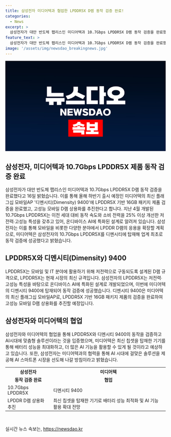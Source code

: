 ```yaml
---
title: 삼성전자 미디어텍과 협업한 LPDDR5X D램 동작 검증 완료!
categories:
  - News
excerpt: >
  삼성전자가 대만 반도체 팹리스인 미디어텍과 10.7Gbps LPDDR5X D램 동작 검증을 완료했다고 발표했다. 이는 미디어텍의 최신 플래그십 모바일AP 디멘시티 9400에 LPDDR5X 기반 16GB 패키지 제품 검증을 완료한 것으로, 고성능 모바일 D램 상용화를 추진할 예정이다. 전력 효율성을 개선한 LPDDR5X는 온디바이스 AI에 특화되어 있으며, 이를 통해 사용자는 최신 칩셋을 탑재한 기기를 통해 배터리 성능을 최대화하고, 더 많은 AI 기능을 활용할 수 있을 것으로 기대된다.
feature_text: >
  삼성전자가 대만 반도체 팹리스인 미디어텍과 10.7Gbps LPDDR5X D램 동작 검증을 완료했다고 발표했다. 이는 미디어텍의 최신 플래그십 모바일AP 디멘시티 9400에 LPDDR5X 기반 16GB 패키지 제품 검증을 완료한 것으로, 고성능 모바일 D램 상용화를 추진할 예정이다. 전력 효율성을 개선한 LPDDR5X는 온디바이스 AI에 특화되어 있으며, 이를 통해 사용자는 최신 칩셋을 탑재한 기기를 통해 배터리 성능을 최대화하고, 더 많은 AI 기능을 활용할 수 있을 것으로 기대된다.
image: '/assets/img/newsdao_breakingnews.jpg'
---
```


<p><img src="/assets/img/newsdao_breakingnews.jpg" alt="pcversion 속보" /></p>

<h2 data-ke-size="size26">삼성전자, 미디어텍과 10.7Gbps LPDDR5X 제품 동작 검증 완료</h2>

<p data-ke-size="size16">삼성전자가 대만 반도체 팹리스인 미디어텍과 10.7Gbps LPDDR5X D램 동작 검증을 완료했다고 16일 밝혔습니다. 이를 통해 올해 하반기 출시 예정인 미디어텍의 최신 플래그십 모바일AP '디멘시티(Dimensity) 9400'에 LPDDR5X 기반 16GB 패키지 제품 검증을 완료했고, 고성능 모바일 D램 상용화를 추진한다고 합니다. 지난 4월 개발된 10.7Gbps LPDDR5X는 이전 세대 대비 동작 속도와 소비 전력을 25% 이상 개선한 저전력∙고성능 특성을 갖추고 있어, 온디바이스 AI에 특화된 설계로 알려져 있습니다. 삼성전자는 이를 통해 모바일을 비롯한 다양한 분야에서 LPDDR D램의 응용을 확장할 계획으로, 미디어텍은 삼성전자의 10.7Gbps LPDDR5X를 디멘시티에 탑재해 업계 최초로 동작 검증에 성공했다고 밝혔습니다.</p>

<h2 data-ke-size="size26">LPDDR5X와 디멘시티(Dimensity) 9400</h2>

<p data-ke-size="size16">LPDDR5X는 모바일 및 IT 분야에 활용하기 위해 저전력으로 구동되도록 설계된 D램 규격으로, LPDDR5X는 현재 시장의 최신 규격입니다. 삼성전자의 LPDDR5X는 저전력∙고성능 특성을 바탕으로 온디바이스 AI에 특화된 설계로 개발되었으며, 이번에 미디어텍의 디멘시티 9400에 탑재되어 동작 검증에 성공했습니다. 디멘시티 9400은 미디어텍의 최신 플래그십 모바일AP로, LPDDR5X 기반 16GB 패키지 제품의 검증을 완료하여 고성능 모바일 D램 상용화를 추진할 예정입니다.</p>

<h2 data-ke-size="size26">삼성전자와 미디어텍의 협업</h2>

<p data-ke-size="size16">삼성전자와 미디어텍의 협업을 통해 LPDDR5X와 디멘시티 9400의 동작을 검증하고 AI시대에 맞춤형 솔루션이라는 것을 입증했으며, 미디어텍은 최신 칩셋을 탑재한 기기를 통해 배터리 성능을 최대화하고, 더 많은 AI 기능을 활용할 수 있게 될 것이라고 예상하고 있습니다. 또한, 삼성전자는 미디어텍과의 협력을 통해 AI 시대에 걸맞은 솔루션을 제공해 AI 스마트폰 시장을 선도해 나갈 방침이라고 밝혔습니다.</p>

<table>
    <tr>
        <th>삼성전자</th>
        <th>미디어텍</th>
    </tr>
    <tr>
        <td style="text-align: center; height: 17px;"><b>동작 검증 완료</b></td>
        <td style="text-align: center; height: 17px;"><b>협업</b></td>
    </tr>
    <tr>
        <td>10.7Gbps LPDDR5X</td>
        <td>디멘시티 9400</td>
    </tr>
    <tr>
        <td>LPDDR D램 상용화 추진</td>
        <td>최신 칩셋을 탑재한 기기로 배터리 성능 최적화 및 AI 기능 활용 확대 전망</td>
    </tr>
</table>

<p data-ke-size="size16">&nbsp;</p>
실시간 뉴스 속보는, <a href="https://newsdao.kr" rel="dofollow">https://newsdao.kr</a>


